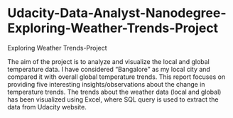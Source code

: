 # Udacity-Data-Analyst-Nanodegree-Exploring-Weather-Trends-Project
Exploring Weather Trends-Project

The aim of the project is to analyze and visualize the local and global temperature data. I have considered “Bangalore” as my local city and compared it with overall global temperature trends. This report focuses on providing five interesting insights/observations about the change in temperature trends. The trends about the weather data (local and global) has been visualized using Excel, where SQL query is used to extract the data from Udacity website.
